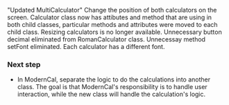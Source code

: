 "Updated MultiCalculator"
Change the position of both calculators on the screen.
Calculator class now has attibutes and method that are using in both child classes, particular methods and attributes were moved to each child class.
Resizing calculators is no longer available.
Unnecessary button decimal eliminated from RomanCalculator class.
Unnecessay method setFont eliminated.
Each calculator has a different font.

### Next step
- In ModernCal, separate the logic to do the calculations into another class.
The goal is that ModernCal's responsibility is to handle user interaction, 
while the new class will handle the calculation's logic.
